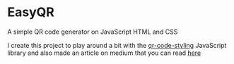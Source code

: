 # EasyQR

A simple QR code generator on JavaScript HTML and CSS

I create this project to play around a bit with the [qr-code-styling](https://github.com/kozakdenys/qr-code-styling) JavaScript library and also made an article on medium that you can read [here](https://medium.com/@facucarbonel_97514/how-to-create-a-qr-generator-using-javascript-4b5ce1b6ec27)
